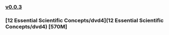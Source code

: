 ### [v0.0.3](https://github.com/littleflute/great-course38/edit/master/README.md)
### [12 Essential Scientific Concepts/dvd4](12 Essential Scientific Concepts/dvd4) [570M]
